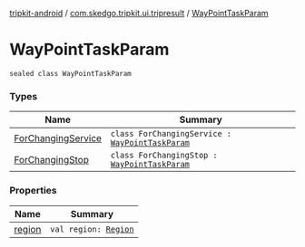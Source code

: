 [tripkit-android](../../index.md) / [com.skedgo.tripkit.ui.tripresult](../index.md) / [WayPointTaskParam](./index.md)

# WayPointTaskParam

`sealed class WayPointTaskParam`

### Types

| Name | Summary |
|---|---|
| [ForChangingService](-for-changing-service/index.md) | `class ForChangingService : `[`WayPointTaskParam`](./index.md) |
| [ForChangingStop](-for-changing-stop/index.md) | `class ForChangingStop : `[`WayPointTaskParam`](./index.md) |

### Properties

| Name | Summary |
|---|---|
| [region](region.md) | `val region: `[`Region`](../../com.skedgo.android.common.model/-region/index.md) |
